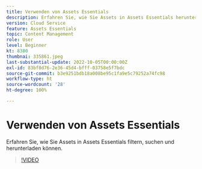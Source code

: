 ```yaml
---
title: Verwenden von Assets Essentials
description: Erfahren Sie, wie Sie Assets in Assets Essentials herunterladen können.
version: Cloud Service
feature: Assets Essentials
topic: Content Management
role: User
level: Beginner
kt: 8380
thumbnai: 335861.jpeg
last-substantial-update: 2022-10-05T00:00:00Z
exl-id: 83bf8d76-2e36-45d4-bfff-03758e5f7bdc
source-git-commit: b3e9251bdb18a008be95c1fa9e5c79252a74fc98
workflow-type: ht
source-wordcount: '28'
ht-degree: 100%

---
```


# Verwenden von Assets Essentials

Erfahren Sie, wie Sie Assets in Assets Essentials filtern, suchen und herunterladen können.

>[!VIDEO](https://video.tv.adobe.com/v/335861?quality=12&learn=on)
